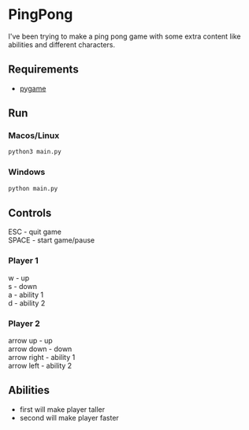 # PingPong

I've been trying to make a ping pong game with some extra content like abilities and different characters.

## Requirements

- [pygame](https://www.pygame.org/wiki/GettingStarted)

## Run

### Macos/Linux

```bash
python3 main.py
```

### Windows

```bash
python main.py
```

## Controls

ESC - quit game  
SPACE - start game/pause

### Player 1

w - up  
s - down  
a - ability 1  
d - ability 2

### Player 2

arrow up - up  
arrow down - down  
arrow right - ability 1  
arrow left - ability 2

## Abilities

- first will make player taller
- second will make player faster
